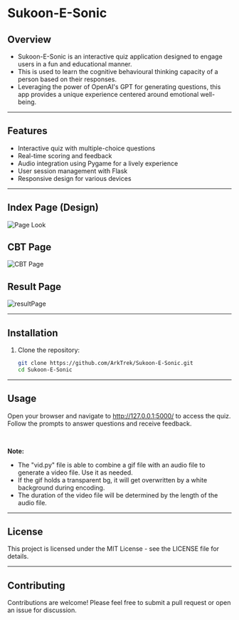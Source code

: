 # Sukoon-E-Sonic

## Overview
- Sukoon-E-Sonic is an interactive quiz application designed to engage users in a fun and educational manner. 
- This is used to learn the cognitive behavioural thinking capacity of a person based on their responses.
- Leveraging the power of OpenAI's GPT for generating questions, this app provides a unique experience centered around emotional well-being. 

---

## Features
- Interactive quiz with multiple-choice questions
- Real-time scoring and feedback
- Audio integration using Pygame for a lively experience
- User session management with Flask
- Responsive design for various devices

---
## Index Page (Design)

![Page Look](https://github.com/user-attachments/assets/169d6034-cbdb-4383-a568-c67a20d8598b)


## CBT Page
![CBT Page](https://github.com/user-attachments/assets/a19dc681-1f5f-4fb2-a6c9-713901388d9a)


## Result Page
![resultPage](https://github.com/user-attachments/assets/26b5ada0-c67f-434d-a91e-ddebb29a7aa7)


---

## Installation
1. Clone the repository:
   ```bash
   git clone https://github.com/ArkTrek/Sukoon-E-Sonic.git
   cd Sukoon-E-Sonic
   ```
---

## Usage
Open your browser and navigate to http://127.0.0.1:5000/ to access the quiz.
Follow the prompts to answer questions and receive feedback.

<br>

**Note:**
- The "vid.py" file is able to combine a gif file with an audio file to generate a video file. Use it as needed.
- If the gif holds a transparent bg, it will get overwritten by a white background during encoding.
- The duration of the video file will be determined by the length of the audio file. 

---

## License
This project is licensed under the MIT License - see the LICENSE file for details.

---

## Contributing
Contributions are welcome! Please feel free to submit a pull request or open an issue for discussion.
